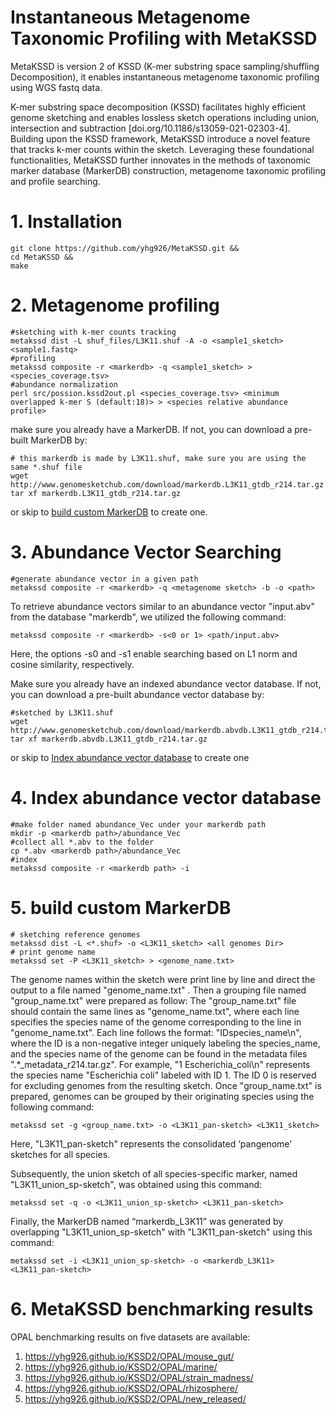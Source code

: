 #  Instantaneous Metagenome Taxonomic Profiling with MetaKSSD

MetaKSSD is version 2 of KSSD (K-mer substring space sampling/shuffling Decomposition), it enables instantaneous metagenome taxonomic profiling using WGS fastq data. 

K-mer substring space decomposition (KSSD) facilitates highly efficient genome sketching and enables lossless sketch operations including union, intersection and subtraction [doi.org/10.1186/s13059-021-02303-4]. Building upon the KSSD framework, MetaKSSD introduce a novel feature that tracks k-mer counts within the sketch. Leveraging these foundational functionalities, MetaKSSD further innovates in the methods of taxonomic marker database (MarkerDB) construction, metagenome taxonomic profiling and profile searching. 

# 1. Installation 
```
git clone https://github.com/yhg926/MetaKSSD.git &&
cd MetaKSSD &&
make
```
# 2. Metagenome profiling

```
#sketching with k-mer counts tracking
metakssd dist -L shuf_files/L3K11.shuf -A -o <sample1_sketch> <sample1.fastq>
#profiling
metakssd composite -r <markerdb> -q <sample1_sketch> > <species_coverage.tsv>
#abundance normalization
perl src/possion.kssd2out.pl <species_coverage.tsv> <minimum overlapped k-mer S (default:18)> > <species relative abundance profile>
```

make sure you already have a MarkerDB. If not, you can download a pre-built MarkerDB by:
```
# this markerdb is made by L3K11.shuf, make sure you are using the same *.shuf file 
wget http://www.genomesketchub.com/download/markerdb.L3K11_gtdb_r214.tar.gz
tar xf markerdb.L3K11_gtdb_r214.tar.gz
```
or skip to [build custom MarkerDB](#5-build-custom-MarkerDB) to create one.

# 3. Abundance Vector Searching 

```
#generate abundance vector in a given path 
metakssd composite -r <markerdb> -q <metagenome sketch> -b -o <path>
```
To retrieve abundance vectors similar to an abundance vector "input.abv" from the database "markerdb", we utilized the following command:

```
metakssd composite -r <markerdb> -s<0 or 1> <path/input.abv>
```
Here, the options -s0 and -s1 enable searching based on L1 norm and cosine similarity, respectively.

Make sure you already have an indexed abundance vector database. If not, you can download a pre-built abundance vector database by:
```
#sketched by L3K11.shuf 
wget http://www.genomesketchub.com/download/markerdb.abvdb.L3K11_gtdb_r214.tar.gz
tar xf markerdb.abvdb.L3K11_gtdb_r214.tar.gz
```

or skip to [Index abundance vector database](#4-Index-abundance-vector-database) to create one

# 4. Index abundance vector database 
```
#make folder named abundance_Vec under your markerdb path
mkdir -p <markerdb path>/abundance_Vec
#collect all *.abv to the folder
cp *.abv <markerdb path>/abundance_Vec
#index 
metakssd composite -r <markerdb path> -i
```

# 5. build custom MarkerDB
```
# sketching reference genomes
metakssd dist -L <*.shuf> -o <L3K11_sketch> <all genomes Dir>
# print genome name
metakssd set -P <L3K11_sketch> > <genome_name.txt>

```
The genome names within the sketch were print line by line and direct the output to a file named "genome_name.txt" .
Then a grouping file named "group_name.txt" were prepared as follow: The "group_name.txt" file should contain the same lines as "genome_name.txt", where each line specifies the species name of the genome corresponding to the line in "genome_name.txt". Each line follows the format: "ID<TAB>species_name\n", where the ID is a non-negative integer uniquely labeling the species_name, and the species name of the genome can be found in the metadata files ".*_metadata_r214.tar.gz". For example, "1 Escherichia_coli\n" represents the species name "Escherichia coli" labeled with ID 1. The ID 0 is reserved for excluding genomes from the resulting sketch. Once "group_name.txt" is prepared, genomes can be grouped by their originating species using the following command:
```
metakssd set -g <group_name.txt> -o <L3K11_pan-sketch> <L3K11_sketch>
```
Here, "L3K11_pan-sketch" represents the consolidated ‘pangenome’ sketches for all species.

Subsequently, the union sketch of all species-specific marker, named "L3K11_union_sp-sketch", was obtained using this command:

```
metakssd set -q -o <L3K11_union_sp-sketch> <L3K11_pan-sketch>
```
Finally, the MarkerDB named “markerdb_L3K11” was generated by overlapping "L3K11_union_sp-sketch" with "L3K11_pan-sketch" using this command:

```
metakssd set -i <L3K11_union_sp-sketch> -o <markerdb_L3K11> <L3K11_pan-sketch>
```

# 6. MetaKSSD benchmarking results

OPAL benchmarking results on five datasets are available:
1.	https://yhg926.github.io/KSSD2/OPAL/mouse_gut/
2.	https://yhg926.github.io/KSSD2/OPAL/marine/
3.	https://yhg926.github.io/KSSD2/OPAL/strain_madness/
4.	https://yhg926.github.io/KSSD2/OPAL/rhizosphere/
5.	https://yhg926.github.io/KSSD2/OPAL/new_released/







